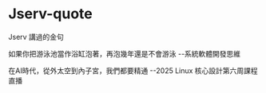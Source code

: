 # Jserv-quote
Jserv 講過的金句

如果你把游泳池當作浴缸泡著，再泡幾年還是不會游泳 --系統軟體開發思維

在AI時代，從外太空到內子宮，我們都要精通 --2025 Linux 核心設計第六周課程直播
